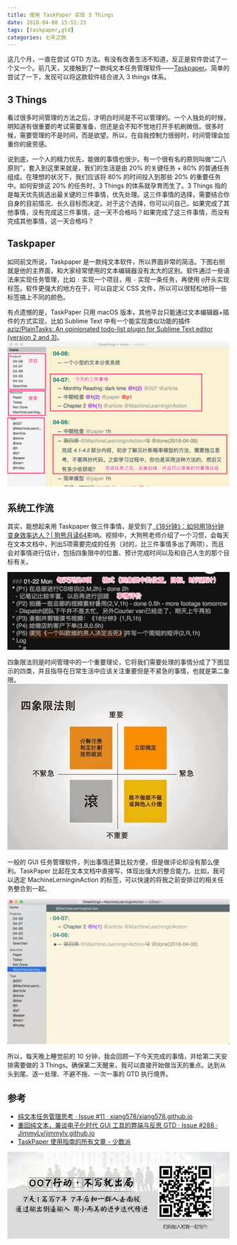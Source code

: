 ```yaml
---
title: 使用 TaskPaper 实现 3 Things
date: 2018-04-08 15:51:23
tags: [taskpaper,gtd]
categories: 七年之旅
---
```


这几个月，一直在尝试 GTD 方法。有没有改善生活不知道，反正是软件尝试了一个又一个。前几天，又接触到了一款纯文本任务管理软件——[Taskpaper](https://www.taskpaper.com/)。简单的尝试了一下，发现可以将这款软件结合进入 3 things 体系。

## 3 Things

看过很多时间管理的方法之后，才明白时间是不可以管理的。一个人独处的时候，明知道有很重要的考试需要准备，但还是会不知不觉地打开手机刷微信。很多时候，需要管理的不是时间，而是欲望。所以，在自我控制力很弱时，时间管理会加重你的疲劳感。

说到底，一个人的精力优先，能做的事情也很少。有一个很有名的原则叫做“二八原则”，套入到这里来就是，我们的生活是由 20% 的关键任务 + 80% 的普通任务组成。在理想的状况下，我们应该将 80% 的时间投入到那些 20% 的重要任务中。如何安排这 20% 的任务时，3 Things 的体系就孕育而生了。3 Things 指的是每天优先挑选出最关键的三件事情，优先处理。这三件事情的选择，需要结合你自身的目前情况、长久目标而决定。对于这个选择，你可以问自己，如果完成了其他事情，没有完成这三件事情，这一天不合格吗？如果完成了这三件事情，而没有完成其他事情，这一天合格吗？

## Taskpaper

如同前文所说，Taskpaper 是一款纯文本软件，所以界面非常的简洁。下图右侧就是他的主界面，和大家经常使用的文本编辑器没有太大的区别。软件通过一些语法来实现任务管理，比如 `:` 实现一个项目，用 `-` 实现一条任务，再使用 `@`开头实现标签。软件更强大的地方在于，可以自定义 CSS 文件，所以可以很轻松地将一些标签搞上不同的颜色。

有点遗憾的是，TaskPaper 只用 macOS 版本，其他平台只能通过文本编辑器+插件的方式实现，比如 Sublime Text 中有一个能实现类似功能的插件 [aziz/PlainTasks: An opinionated todo-list plugin for Sublime Text editor (version 2 and 3)](https://github.com/aziz/PlainTasks)。
![](/file/15230982087065.jpg)

## 系统工作流

其实，能想起来用 Taskpaper 做三件事情，是受到了[《18分钟》：如何用18分钟变身效率达人？| 狗熊月读64](https://www.bilibili.com/video/av18698116)影响。视频中，大狗熊老师介绍了一个习惯，会每天在文本文档中，列出5项需要完成的任务（对的，比三件事情多出了两项），而且会对事情进行估计，包括四象限中的位置、预计完成时间以及和自己人生的那个目标有关。

![](/file/15230987994151.png)

四象限法则是时间管理中的一个重要理论，它将我们需要处理的事情分成了下图显示的四类，并且指导在日常生活中应该关注重要但是不紧急的事情，也就是第二象限。
![](/file/15230990545088.jpg)

一般的 GUI 任务管理软件，列出事情还算比较方便，但是做评论却没有那么便利。TaskPaper 比起在文本文档中直接写，体现出强大的整合能力。比如，我可以选定 MachineLerninginAction 的标签，可以快速的将我之前安排过的相关任务整合到一起。

![](/file/15230993446908.jpg)

所以，每天晚上睡觉前的 10 分钟，我会回顾一下今天完成的事情，并给第二天安排需要做的 3 Things。确保第二天醒来，我可以直接开始做当天的重点。达到从头到尾、逐一处理、不避不拖、一次一事的 GTD 执行境界。

## 参考

- [纯文本任务管理思考 · Issue #11 · xiang578/xiang578.github.io](https://github.com/xiang578/xiang578.github.io/issues/11)
- [重回纯文本，兼谈电子化时代 GUI 工具的弊端与反思 GTD · Issue #288 · JimmyLv/jimmylv.github.io](https://github.com/JimmyLv/jimmylv.github.io/issues/288)
- [TaskPaper 使用指南的所有文章 - 少数派](https://sspai.com/series/22/list)

![IMG_0233](/file/IMG_0233.JPG)


